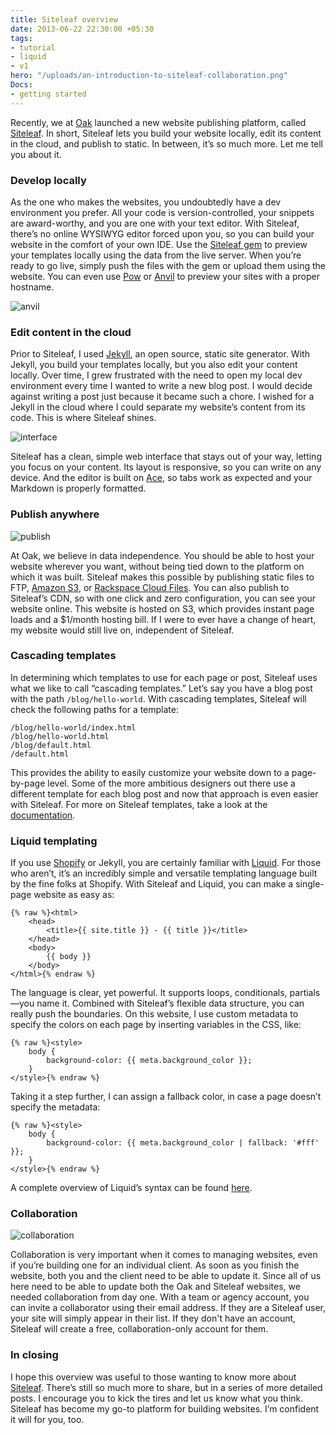 ```yaml
---
title: Siteleaf overview
date: 2013-06-22 22:30:00 +05:30
tags:
- tutorial
- liquid
- v1
hero: "/uploads/an-introduction-to-siteleaf-collaboration.png"
Docs:
- getting started
---
```


Recently, we at [Oak](http://oak.is) launched a new website publishing platform, called [Siteleaf](http://siteleaf.com). In short, Siteleaf lets you build your website locally, edit its content in the cloud, and publish to static. In between, it’s so much more. Let me tell you about it.

### Develop locally

As the one who makes the websites, you undoubtedly have a dev environment you prefer. All your code is version-controlled, your snippets are award-worthy, and you are one with your text editor. With Siteleaf, there’s no online WYSIWYG editor forced upon you, so you can build your website in the comfort of your own IDE. Use the [Siteleaf gem](https://github.com/siteleaf/siteleaf-gem) to preview your templates locally using the data from the live server. When you’re ready to go live, simply push the files with the gem or upload them using the website. You can even use [Pow](http://pow.cx/) or [Anvil](http://anvilformac.com/) to preview your sites with a proper hostname.

![anvil](/uploads/an-introduction-to-siteleaf-anvil.jpg)


### Edit content in the cloud

Prior to Siteleaf, I used [Jekyll](http://jekyllrb.com/), an open source, static site generator. With Jekyll, you build your templates locally, but you also edit your content locally. Over time, I grew frustrated with the need to open my local dev environment every time I wanted to write a new blog post. I would decide against writing a post just because it became such a chore. I wished for a Jekyll in the cloud where I could separate my website’s content from its code. This is where Siteleaf shines.

![interface](/uploads/an-introduction-to-siteleaf-interface.png)

Siteleaf has a clean, simple web interface that stays out of your way, letting you focus on your content. Its layout is responsive, so you can write on any device. And the editor is built on [Ace](http://ace.ajax.org/), so tabs work as expected and your Markdown is properly formatted.

### Publish anywhere

![publish](/uploads/an-introduction-to-siteleaf-publish.png)

At Oak, we believe in data independence. You should be able to host your website wherever you want, without being tied down to the platform on which it was built. Siteleaf makes this possible by publishing static files to FTP, [Amazon S3](http://aws.amazon.com/s3/), or [Rackspace Cloud Files](http://www.rackspace.com/cloud/files/). You can also publish to Siteleaf’s CDN, so with one click and zero configuration, you can see your website online. This website is hosted on S3, which provides instant page loads and a $1/month hosting bill. If I were to ever have a change of heart, my website would still live on, independent of Siteleaf.

### Cascading templates

In determining which templates to use for each page or post, Siteleaf uses what we like to call “cascading templates.” Let’s say you have a blog post with the path `/blog/hello-world`. With cascading templates, Siteleaf will check the following paths for a template:

```
/blog/hello-world/index.html
/blog/hello-world.html
/blog/default.html
/default.html
```

This provides the ability to easily customize your website down to a page-by-page level. Some of the more ambitious designers out there use a different template for each blog post and now that approach is even easier with Siteleaf. For more on Siteleaf templates, take a look at the [documentation](https://github.com/siteleaf/siteleaf-themes).

### Liquid templating

If you use [Shopify](http://shopify.com) or Jekyll, you are certainly familiar with [Liquid](https://github.com/Shopify/liquid/). For those who aren’t, it’s an incredibly simple and versatile templating language built by the fine folks at Shopify. With Siteleaf and Liquid, you can make a single-page website as easy as:

```liquid
{% raw %}<html>
    <head>
        <title>{{ site.title }} - {{ title }}</title>
    </head>
    <body>
        {{ body }}
    </body>
</html>{% endraw %}
```

The language is clear, yet powerful. It supports loops, conditionals, partials—you name it. Combined with Siteleaf’s flexible data structure, you can really push the boundaries. On this website, I use custom metadata to specify the colors on each page by inserting variables in the CSS, like:

```liquid
{% raw %}<style>
    body {
        background-color: {{ meta.background_color }};
    }
</style>{% endraw %}
```

Taking it a step further, I can assign a fallback color, in case a page doesn’t specify the metadata:

```liquid
{% raw %}<style>
    body {
        background-color: {{ meta.background_color | fallback: '#fff' }};
    }
</style>{% endraw %}
```

A complete overview of Liquid’s syntax can be found [here](https://github.com/Shopify/liquid/wiki/Liquid-for-Designers).

### Collaboration

![collaboration](/uploads/an-introduction-to-siteleaf-collaboration.png)

Collaboration is very important when it comes to managing websites, even if you’re building one for an individual client. As soon as you finish the website, both you and the client need to be able to update it. Since all of us here need to be able to update both the Oak and Siteleaf websites, we needed collaboration from day one. With a team or agency account, you can invite a collaborator using their email address. If they are a Siteleaf user, your site will simply appear in their list. If they don't have an account, Siteleaf will create a free, collaboration-only account for them.

### In closing

I hope this overview was useful to those wanting to know more about [Siteleaf](http://siteleaf.com). There’s still so much more to share, but in a series of more detailed posts. I encourage you to kick the tires and let us know what you think. Siteleaf has become my go-to platform for building websites. I’m confident it will for you, too.
